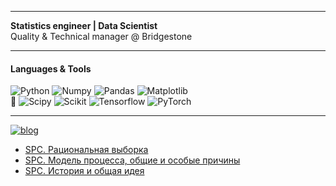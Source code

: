 __________
**Statistics engineer | Data Scientist** <br> Quality & Technical manager @ Bridgestone

__________

#### Languages & Tools
![Python](https://img.shields.io/badge/-Python-090909?style=?style=for-the-badge&logo=python&logoWidth=11) 
![Numpy](https://img.shields.io/badge/-Numpy-090909?style=?style=for-the-badge&logo=numpy&logoWidth=11)
![Pandas](https://img.shields.io/badge/-Pandas-090909?style=?style=for-the-badge&logo=pandas&logoWidth=11)
![Matplotlib](https://img.shields.io/badge/-Matplotlib-090909?style=?style=for-the-badge&logo=Matrix&logoWidth=11) <br>
🌱 ![Scipy](https://img.shields.io/badge/-Scipy-090909?style=?style=for-the-badge&logo=scipy&logoWidth=11)
![Scikit](https://img.shields.io/badge/-Scikit-090909?style=?style=for-the-badge&logo=scikit-learn&logoWidth=11)
![Tensorflow](https://img.shields.io/badge/-Tensorflow-090909?style=?style=for-the-badge&logo=Tensorflow&logoWidth=11) 
![PyTorch](https://img.shields.io/badge/-PyTorch-090909?style=?style=for-the-badge&logo=PyTorch&logoWidth=11)

_____

[![blog](https://img.shields.io/badge/_42-ensta.tech-F1F1F1?style=flat&logo=/e/&logoWidth=9)](https://ensta.tech/)

<!-- BLOG-POST-LIST:START -->
- [SPC. Рациональная выборка](https://www.ensta.tech/post/rational_sampling)
- [SPC. Модель процесса, общие и особые причины](https://www.ensta.tech/post/spc_lvl2)
- [SPC. История и общая идея](https://www.ensta.tech/post/spc_lvl1)
<!-- BLOG-POST-LIST:END -->

<!--
#### Follow me 
**from40/from40** is a ✨ _special_ ✨ repository because its `README.md` (this file) appears on your GitHub profile.

![Flutter](https://img.shields.io/badge/-ensta.tech-4169E1??style=for-the-badge&logo=/e/&logoWidth=35&link=http:/ensta.tech)

Here are some ideas to get you started:

- 🔭 I’m currently working on ...
- 🌱 I’m currently learning ...
- 👯 I’m looking to collaborate on ...
- 🤔 I’m looking for help with ...
- 💬 Ask me about ...
- 📫 How to reach me: ...
- 😄 Pronouns: ...
- ⚡ Fun fact: ...
-->
